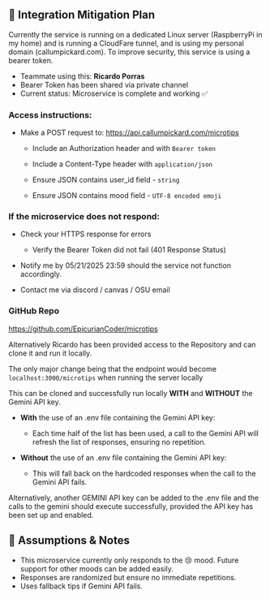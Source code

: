 ## 🧯 Integration Mitigation Plan

Currently the service is running on a dedicated Linux server (RaspberryPi in my home) and is running a CloudFare tunnel, and is using my personal domain (callumpickard.com). To improve security, this service is using a bearer token.

- Teammate using this: **Ricardo Porras**
- Bearer Token has been shared via private channel
- Current status: Microservice is complete and working ✅

### Access instructions:

- Make a POST request to: https://api.callumpickard.com/microtips

  - Include an Authorization header and with `Bearer token`

  - Include a Content-Type header with `application/json`

  - Ensure JSON contains user_id field - `string`

  - Ensure JSON contains mood field - `UTF-8 encoded emoji`

### If the microservice does not respond:

- Check your HTTPS response for errors

  - Verify the Bearer Token did not fail (401 Response Status)

- Notify me by 05/21/2025 23:59 should the service not function accordingly.

- Contact me via discord / canvas / OSU email

### GitHub Repo

https://github.com/EpicurianCoder/microtips

Alternatively Ricardo has been provided access to the Repository and can clone it and run it locally.

The only major change being that the endpoint would become `localhost:3000/microtips` when running the server locally

This can be cloned and successfully run locally **WITH** and **WITHOUT** the Gemini API key.

- **With** the use of an .env file containing the Gemini API key:

  - Each time half of the list has been used, a call to the Gemini API will refresh the list of responses, ensuring no repetition.

- **Without** the use of an .env file containing the Gemini API key:

  - This will fall back on the hardcoded responses when the call to the Gemini API fails.

Alternatively, another GEMINI API key can be added to the .env file and the calls to the gemini should execute successfully, provided the API key has been set up and enabled.

## 📎 Assumptions & Notes

- This microservice currently only responds to the 😢 mood. Future support for other moods can be added easily.
- Responses are randomized but ensure no immediate repetitions.
- Uses fallback tips if Gemini API fails.
